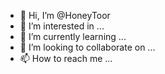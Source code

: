- 👋 Hi, I’m @HoneyToor
- 👀 I’m interested in ...
- 🌱 I’m currently learning ...
- 💞️ I’m looking to collaborate on ...
- 📫 How to reach me ...

<!---
HoneyToor/HoneyToor is a ✨ special ✨ repository because its `README.md` (this file) appears on your GitHub profile.
You can click the Preview link to take a look at your changes.
--->
